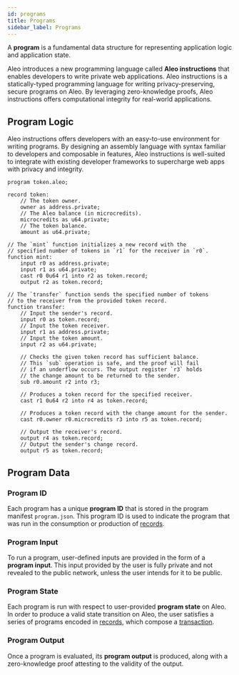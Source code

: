 ```yaml
---
id: programs
title: Programs
sidebar_label: Programs
---
```


A **program** is a fundamental data structure for representing application logic and application state.

Aleo introduces a new programming language called **Aleo instructions** that enables developers to write
private web applications. Aleo instructions is a statically-typed programming language for
writing privacy-preserving, secure programs on Aleo. By leveraging zero-knowledge proofs, Aleo instructions offers computational
integrity for real-world applications.

## Program Logic

Aleo instructions offers developers with an easy-to-use environment for writing programs. By designing an assembly language with
syntax familiar to developers and composable in features, Aleo instructions is well-suited to integrate with
existing developer frameworks to supercharge web apps with privacy and integrity.

```aleo showLineNumbers
program token.aleo;

record token:
    // The token owner.
    owner as address.private;
    // The Aleo balance (in microcredits).
    microcredits as u64.private;
    // The token balance.
    amount as u64.private;

// The `mint` function initializes a new record with the
// specified number of tokens in `r1` for the receiver in `r0`.
function mint:
    input r0 as address.private;
    input r1 as u64.private;
    cast r0 0u64 r1 into r2 as token.record;
    output r2 as token.record;

// The `transfer` function sends the specified number of tokens
// to the receiver from the provided token record.
function transfer:
    // Input the sender's record.
    input r0 as token.record;
    // Input the token receiver.
    input r1 as address.private;
    // Input the token amount.
    input r2 as u64.private;

    // Checks the given token record has sufficient balance.
    // This `sub` operation is safe, and the proof will fail
    // if an underflow occurs. The output register `r3` holds
    // the change amount to be returned to the sender.
    sub r0.amount r2 into r3;

    // Produces a token record for the specified receiver.
    cast r1 0u64 r2 into r4 as token.record;

    // Produces a token record with the change amount for the sender.
    cast r0.owner r0.microcredits r3 into r5 as token.record;

    // Output the receiver's record.
    output r4 as token.record;
    // Output the sender's change record.
    output r5 as token.record;
```

## Program Data

### Program ID

Each program has a unique **program ID** that is stored in the program manifest `program.json`. This program ID is used to indicate the program that was run in the
consumption or production of [records](02_records.md).

### Program Input

To run a program, user-defined inputs are provided in the form of a **program input**. This input provided by the user
is fully private and not revealed to the public network, unless the user intends for it to be public.

### Program State

Each program is run with respect to user-provided **program state** on Aleo. In order to produce a valid state transition
on Aleo, the user satisfies a series of programs encoded in [records](02_records.md), which compose a [transaction](03_transactions.md).

### Program Output

Once a program is evaluated, its **program output** is produced, along with a zero-knowledge proof attesting to the
validity of the output.
